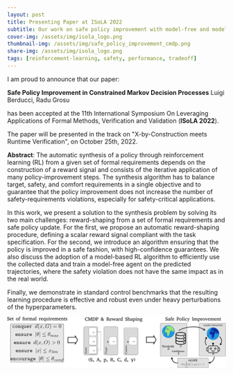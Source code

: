```yaml
---
layout: post
title: Presenting Paper at ISoLA 2022
subtitle: Our work on safe policy improvement with model-free and model-based RL has been accepted
cover-img: /assets/img/isola_logo.png
thumbnail-img: /assets/img/safe_policy_improvement_cmdp.png
share-img: /assets/img/isola_logo.png
tags: [reinforcement-learning, safety, performance, tradeoff]
---
```


I am proud to announce that our paper:

**Safe Policy Improvement in Constrained Markov Decision Processes**
Luigi Berducci, Radu Grosu

has been accepted at the 
11th International Symposium On Leveraging Applications of Formal Methods, Verification and Validation
(**ISoLA 2022**).

The paper will be presented in the track on "X-by-Construction meets Runtime Verification", on October 25th, 2022. 

**Abstract**:
The automatic synthesis of a policy through reinforcement learning (RL) 
from a given set of formal requirements depends on the construction 
of a reward signal and consists of the iterative application of many policy-improvement steps. 
The synthesis algorithm has to balance target, safety, and comfort requirements in a single objective 
and to guarantee that the policy improvement does not increase the number of safety-requirements violations, 
especially for safety-critical applications. 

In this work, we present a solution to the synthesis problem by solving its two main challenges: 
reward-shaping from a set of formal requirements and safe policy update.
For the first, we propose an automatic reward-shaping procedure, defining a scalar reward signal compliant 
with the task specification. 
For the second, we introduce an algorithm ensuring that the policy is improved in a safe fashion, 
with high-confidence guarantees.
We also discuss the adoption of a model-based RL algorithm to efficiently use the collected data 
and train a model-free agent on the predicted trajectories, where the safety violation does not have 
the same impact as in the real world.

Finally, we demonstrate in standard control benchmarks that the resulting learning procedure is 
effective and robust even under heavy perturbations of the hyperparameters.

![Safe Policy Improvement]( ../assets/img/safe_policy_improvement_cmdp.png)

